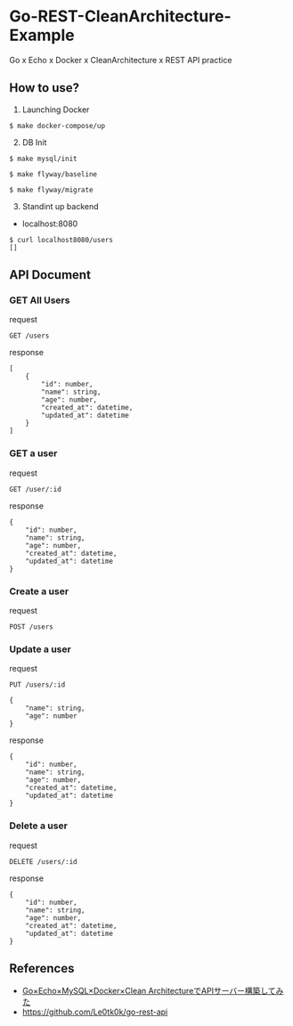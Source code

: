 # Go-REST-CleanArchitecture-Example
Go x Echo x Docker x CleanArchitecture x REST API practice

## How to use?
1. Launching Docker
```
$ make docker-compose/up
```

2. DB Init
```
$ make mysql/init

$ make flyway/baseline

$ make flyway/migrate
```

3. Standint up backend
- localhost:8080
```
$ curl localhost8080/users
[]
```

## API Document
### GET All Users

request
```
GET /users
```

response
```
[
    {
        "id": number,
        "name": string,
        "age": number,
        "created_at": datetime,
        "updated_at": datetime
    }
]
```

### GET a user 

request
```
GET /user/:id
```

response
```
{
    "id": number,
    "name": string,
    "age": number,
    "created_at": datetime,
    "updated_at": datetime
}
```

### Create a user

request
```
POST /users
```


### Update a user

request
```
PUT /users/:id
```
```
{
    "name": string,
    "age": number
}
```

response
```
{
    "id": number,
    "name": string,
    "age": number,
    "created_at": datetime,
    "updated_at": datetime
}
```

### Delete a user

request
``` 
DELETE /users/:id
```

response
```
{
    "id": number,
    "name": string,
    "age": number,
    "created_at": datetime,
    "updated_at": datetime
}
```




## References
- [Go×Echo×MySQL×Docker×Clean ArchitectureでAPIサーバー構築してみた](https://qiita.com/Le0tk0k/items/c2945c260f28f7ee2d47)
- https://github.com/Le0tk0k/go-rest-api

